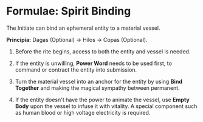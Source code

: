 # Formulae: Spirit Binding

The Initiate can bind an ephemeral entity to a material vessel. 

__Principia:__ Dagas (Optional) -> Hilos -> Copas (Optional).  

1. Before the rite begins, access to both the entity and vessel is needed. 

1. If the entity is unwilling, __Power Word__ needs to be used first, to command or contract the entity into submission. 

1. Turn the material vessel into an anchor for the entity by using __Bind Together__ and making the magical sympathy between permanent. 

1. If the entity doesn't have the power to animate the vessel, use __Empty Body__ upon the vessel to infuse it with vitality. 
A special component such as human blood or high voltage electricity is required.


